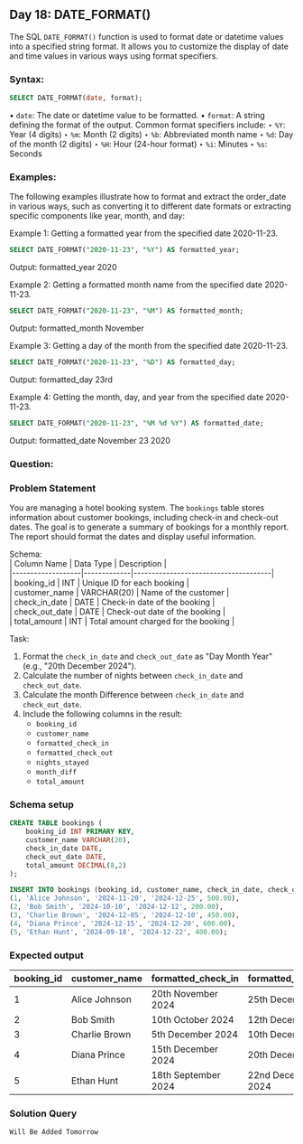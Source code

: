 ## Day 18: DATE_FORMAT()

The SQL `DATE_FORMAT()` function is used to format date or datetime values into a specified string format. It allows you to customize the display of date and time values in various ways using format specifiers.
### Syntax:

```sql
SELECT DATE_FORMAT(date, format); 
```
• `date`: The date or datetime value to be formatted. 
• `format`: A string defining the format of the output. Common format specifiers include:
 ‣ `%Y`: Year (4 digits)
 ‣ `%m`: Month (2 digits)
 ‣ `%b`: Abbreviated month name
 ‣ `%d`: Day of the month (2 digits)
 ‣ `%H`: Hour (24-hour format)
 ‣ `%i`: Minutes
 ‣ `%s`: Seconds

### Examples:

The following examples illustrate how to format and extract the order_date in various ways, such as converting it to different date formats or extracting specific components like year, month, and day:

Example 1:
Getting a formatted year from the specified date 2020-11-23.
```sql
SELECT DATE_FORMAT("2020-11-23", "%Y") AS formatted_year;
```
Output:
formatted_year
2020

Example 2:
Getting a formatted month name from the specified date 2020-11-23.
```sql
SELECT DATE_FORMAT("2020-11-23", "%M") AS formatted_month;
```
Output:
formatted_month
November

Example 3:
Getting a day of the month from the specified date 2020-11-23.
```sql
SELECT DATE_FORMAT("2020-11-23", "%D") AS formatted_day;
```
Output:
formatted_day
23rd

Example 4:
Getting the month, day, and year from the specified date 2020-11-23.
```sql
SELECT DATE_FORMAT("2020-11-23", "%M %d %Y") AS formatted_date;
```
Output:
formatted_date
November 23 2020 

### Question:

### Problem Statement

You are managing a hotel booking system. The `bookings` table stores information about customer bookings, including check-in and check-out dates. The goal is to generate a summary of bookings for a monthly report. The report should format the dates and display useful information.

Schema:  
| Column Name       | Data Type   | Description                          |  
|-------------------|-------------|--------------------------------------|  
| booking_id        | INT         | Unique ID for each booking           |  
| customer_name     | VARCHAR(20) | Name of the customer                 |  
| check_in_date     | DATE        | Check-in date of the booking         |  
| check_out_date    | DATE        | Check-out date of the booking        |  
| total_amount      | INT         | Total amount charged for the booking |  

Task:
 
1. Format the `check_in_date` and `check_out_date` as "Day Month Year" (e.g., "20th December 2024").  
2. Calculate the number of nights between `check_in_date` and `check_out_date`.
3. Calculate the month Difference between `check_in_date` and `check_out_date`.
4. Include the following columns in the result:  
   - `booking_id`  
   - `customer_name`  
   - `formatted_check_in`  
   - `formatted_check_out`  
   - `nights_stayed`  
   - `month_diff` 
   - `total_amount` 
   
### Schema setup

```sql
CREATE TABLE bookings (
    booking_id INT PRIMARY KEY,
    customer_name VARCHAR(20),
    check_in_date DATE,
    check_out_date DATE,
    total_amount DECIMAL(8,2)
);

INSERT INTO bookings (booking_id, customer_name, check_in_date, check_out_date, total_amount) VALUES
(1, 'Alice Johnson', '2024-11-20', '2024-12-25', 500.00),
(2, 'Bob Smith', '2024-10-10', '2024-12-12', 200.00),
(3, 'Charlie Brown', '2024-12-05', '2024-12-10', 450.00),
(4, 'Diana Prince', '2024-12-15', '2024-12-20', 600.00),
(5, 'Ethan Hunt', '2024-09-18', '2024-12-22', 400.00);
```

### Expected output

| booking_id | customer_name   | formatted_check_in     | formatted_check_out    | nights_stayed | month_diff | total_amount |
|------------|-----------------|------------------------|------------------------|---------------|------------|--------------|
| 1          | Alice Johnson   | 20th November 2024     | 25th December 2024     | 35            | 1          | 500.00       |
| 2          | Bob Smith       | 10th October 2024      | 12th December 2024     | 63            | 2          | 200.00       |
| 3          | Charlie Brown   | 5th December 2024      | 10th December 2024     | 5             | 0          | 450.00       |
| 4          | Diana Prince    | 15th December 2024     | 20th December 2024     | 5             | 0          | 600.00       |
| 5          | Ethan Hunt      | 18th September 2024    | 22nd December 2024     | 95            | 3          | 400.00       |

### Solution Query

```sql
Will Be Added Tomorrow
```
